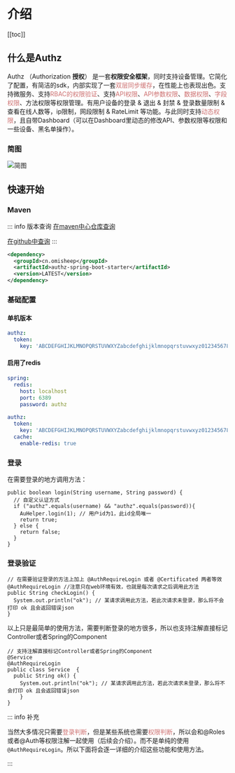# 介绍

[[toc]]

## 什么是Authz

Authz （Authorization **授权**） 是一套**权限安全框架**，同时支持设备管理。它简化了配置，有简洁的sdk，内部实现了一套<span style='color: #ce7171'>双层同步缓存</span>，在性能上也表现出色。支持微服务、支持<span style='color: #ce7171'>RBAC的权限验证</span>、支持<span style='color: #ce7171'>API权限</span>、<span style='color: #ce7171'>API参数权限</span>、<span style='color: #ce7171'>数据权限</span>、<span style='color: #ce7171'>字段权限</span>、方法权限等权限管理。有用户设备的登录 & 退出 & 封禁 & 登录数量限制 & 查看在线人数等，ip限制，网段限制 & RateLimit 等功能。与此同时支持<span style='color: #ce7171'>动态权限</span>，且自带Dashboard（可以在Dashboard里动态的修改API、参数权限等权限和一些设备、黑名单操作）。



### 简图

![简图](/authz-preview.jpg)



## 快速开始

### Maven

::: info 版本查询
[在maven中心仓库查询](https://search.maven.org/search?q=authz-spring-boot-starter)

[在github中查询](https://github.com/iozxc/authz-spring-boot-starter)
:::

```xml
<dependency>
  <groupId>cn.omisheep</groupId>
  <artifactId>authz-spring-boot-starter</artifactId>
  <version>LATEST</version> 
</dependency>
```

### 基础配置

#### 单机版本

```yaml
authz:
  token:
    key: 'ABCDEFGHIJKLMNOPQRSTUVWXYZabcdefghijklmnopqrstuvwxyz0123456789'
```

#### 启用了redis

```yaml
spring:
  redis:
    host: localhost
    port: 6389
    password: authz
    
authz:
  token:
    key: 'ABCDEFGHIJKLMNOPQRSTUVWXYZabcdefghijklmnopqrstuvwxyz0123456789'
  cache:
    enable-redis: true
```



### 登录

在需要登录的地方调用方法：

```java{4}
public boolean login(String username, String password) {
  // 自定义认证方式
  if ("authz".equals(username) && "authz".equals(password)){
    AuHelper.login(1); // 用户id为1，此id全局唯一
    return true;
  } else {
    return false;
  }
}
```

### 登录验证

```java{2}
// 在需要验证登录的方法上加上 @AuthRequireLogin 或者 @Certificated 两者等效
@AuthRequireLogin //注意只在web环境有效，也就是每次请求之后调用此方法
public String checkLogin() {
  System.out.println("ok"); // 某请求调用此方法，若此次请求未登录，那么将不会打印 ok 且会返回错误json
}
```

以上只是最简单的使用方法，需要判断登录的地方很多，所以也支持注解直接标记Controller或者Spring的Component

```java{3}
// 支持注解直接标记Controller或者Spring的Component
@Service
@AuthRequireLogin
public class Service  {
  public String ok() {
  	System.out.println("ok"); // 某请求调用此方法，若此次请求未登录，那么将不会打印 ok 且会返回错误json
	}
}
```



::: info 补充

当然大多情况只需要<span style='color: #ce7171'>登录判断</span>，但是某些系统也需要<span style='color: #ce7171'>权限判断</span>，所以会和@Roles或者@Auth等权限注解一起使用（后续会介绍）。而不是单纯的使用`@AuthRequireLogin`。所以下面将会逐一详细的介绍这些功能和使用方法。

:::

<style>
  :root{
    --vp-home-hero-name-color: transparent;
    --vp-home-hero-name-background: -webkit-linear-gradient(120deg, #e7cb7f, #d65454);

    --vp-c-brand: #fb8732;
    --vp-c-brand-light: #fb8732;
    --vp-c-brand-lighter: #ff7727;
    --vp-c-brand-dark: #fb8732;
    --vp-c-brand-darker: #ff7727;
  }
</style>
